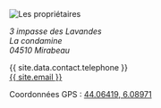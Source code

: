 <div class="feature__item--left">
  <div class="archive__item">
    <div class="archive__item-teaser">
      <img src="/assets/images/propriétaires.jpg" alt="Les propriétaires">
    </div>
    <div class="archive__item-body">
      <div class="archive__item-excerpt">
        <p>
          <address itemprop="address" itemscope itemtype="http://schema.org/PostalAddress">
            <i class="fa fa-address-card-o" aria-hidden="true"></i>
            <span itemprop="streetAddress">3 impasse des Lavandes</span><br>
            La condamine<br>
            <span itemprop="postalCode">04510</span>
            <span itemprop="addressLocality">Mirabeau</span>
          </address>
        </p>
        <p>
          <i class="fa fa-mobile" aria-hidden="true"></i>
          {{ site.data.contact.telephone }}
          <br>
          <i class="fa fa-envelope-o" aria-hidden="true"></i>
          <a href="mailto:{{ site.email }}" itemprop="email">{{ site.email }}</a>
        </p>
        <p itemprop="geo" itemscope itemtype="http://schema.org/GeoCoordinates">
          Coordonnées GPS :
          <a href="http://www.openstreetmap.org/way/161494269?mlat=44.06420&mlon=6.08969" target="_blank">44.06419, 6.08971</a>
          <meta itemprop="latitude" content="44.06419">
          <meta itemprop="longitude" content="6.08971">
        </p>
      </div>
    </div>
  </div>
</div>
